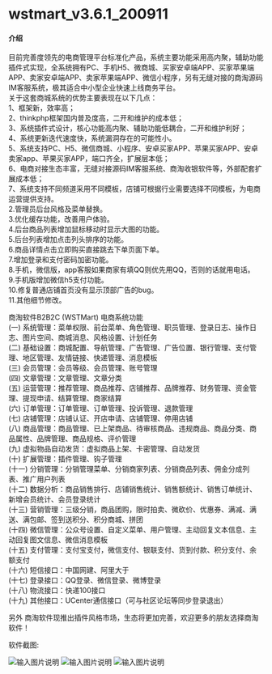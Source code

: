 # wstmart_v3.6.1_200911

#### 介绍
目前完善度领先的电商管理平台标准化产品，系统主要功能采用高内聚，辅助功能插件式实现，全系统拥有PC、手机H5、微商城、买家安卓端APP、买家苹果端APP、卖家安卓端APP、卖家苹果端APP、微信小程序，另有无缝对接的商淘源码IM客服系统，极其适合中小型企业快速上线商务平台。<br/>
      关于这套商城系统的优势主要表现在以下几点：<br/>
1、框架新，效率高；<br/>
2、thinkphp框架国内普及度高，二开和维护的成本低；<br/>
3、系统插件式设计，核心功能高内聚、辅助功能低耦合，二开和维护利好；<br/>
4、系统更新迭代速度快，系统漏洞存在的可能性小。<br/>
5、系统支持PC、H5、微信商城、小程序、安卓买家APP、苹果买家APP、安卓卖家app、苹果买家APP，端口齐全，扩展层本低；<br/>
6、电商对接生态丰富，无缝对接源码IM客服系统、商淘收银软件等，外部配套扩展成本低；<br/>
7、系统支持不同频道采用不同模板，店铺可根据行业需要选择不同模板，为电商运营提供支持。<br/>
2.管理员后台风格及菜单替换。<br/>
3.优化缓存功能，改善用户体验。<br/>
4.后台商品列表增加鼠标移动时显示大图的功能。<br/>
5.后台列表增加点击列头排序的功能。<br/>
6.商品详情点击立即购买直接跳去下单页面下单。<br/>
7.增加登录和支付密码加密功能。<br/>
8.手机，微信版，app客服如果商家有填QQ则优先用QQ，否则的话就用电话。<br/>
9.手机版增加微信h5支付功能。<br/>
10.修复普通店铺首页没有显示顶部广告的bug。<br/>
11.其他细节修改。<br/>

商淘软件B2B2C (WSTMart) 电商系统功能<br/>
(一) 系统管理：菜单权限、前台菜单、角色管理、职员管理、登录日志、操作日志、图片空间、商城消息、风格设置、计划任务<br/>
(二) 基础设置：商城配置、导航管理、广告管理、广告位置、银行管理、支付管理、地区管理、友情链接、快递管理、消息模板<br/>
(三) 会员管理：会员等级、会员管理、账号管理<br/>
(四) 文章管理：文章管理、文章分类<br/>
(五) 运营管理：推荐管理、商品推荐、店铺推荐、品牌推荐、财务管理、资金管理、提现申请、结算管理、商家结算<br/>
(六) 订单管理：订单管理、订单管理、投诉管理、退款管理<br/>
(七) 店铺管理：店铺认证、开店申请、店铺管理、停用店铺<br/>
(八) 商品管理：商品管理、已上架商品、待审核商品、违规商品、商品分类、商品属性、品牌管理、商品规格、评价管理<br/>
(九) 虚拟物品自动发货：虚拟商品上架、卡密管理、自动发货<br/>
(十) 扩展管理：插件管理、钩子管理<br/>
(十一) 分销管理：分销管理菜单、分销商家列表、分销商品列表、佣金分成列表、推广用户列表<br/>
(十二) 数据分析：商品销售排行、店铺销售统计、销售额统计、销售订单统计、新增会员统计、会员登录统计<br/>
(十三) 营销管理：三级分销，商品团购，限时拍卖、微砍价、优惠券、满减、满送、满包邮、签到送积分、积分商城、拼团<br/>
(十四) 微信管理：公众号设置、自定义菜单、用户管理、主动回复文本信息、主动回复图文信息、微信消息模板<br/>
(十五) 支付管理：支付宝支付，微信支付、银联支付、货到付款、积分支付、余额支付<br/>
(十六) 短信接口：中国网建、阿里大于<br/>
(十七) 登录接口：QQ登录、微信登录、微博登录<br/>
(十八) 物流接口：快递100接口<br/>
(十九) 其他接口：UCenter通信接口（可与社区论坛等同步登录退出）<br/>

另外 商淘软件现推出插件风格市场，生态将更加完善，欢迎更多的朋友选择商淘软件！<br/>

软件截图:<br/>

![输入图片说明](https://images.gitee.com/uploads/images/2021/0218/191041_c4755603_2049869.gif "041726446956095520172271538281 (1).gif")
![输入图片说明](https://images.gitee.com/uploads/images/2021/0218/191053_acb68780_2049869.gif "041726447016095520172271538302.gif")
![输入图片说明](https://images.gitee.com/uploads/images/2021/0218/191103_1c3cdbc7_2049869.gif "041726447026095520172271538323.gif")
